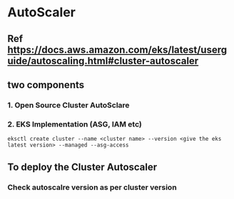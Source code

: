 # AutoScaler
## Ref https://docs.aws.amazon.com/eks/latest/userguide/autoscaling.html#cluster-autoscaler


## two components
### 1. Open Source Cluster AutoSclare
### 2. EKS Implementation (ASG, IAM etc)


```
eksctl create cluster --name <cluster name> --version <give the eks latest version> --managed --asg-access
```
## To deploy the Cluster Autoscaler

### Check autoscalre version as per cluster version
